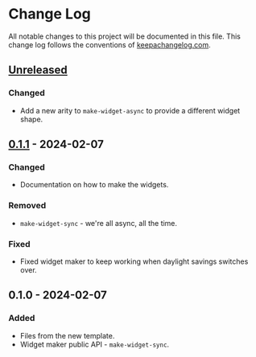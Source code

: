 # Change Log
All notable changes to this project will be documented in this file. This change log follows the conventions of [keepachangelog.com](http://keepachangelog.com/).

## [Unreleased]
### Changed
- Add a new arity to `make-widget-async` to provide a different widget shape.

## [0.1.1] - 2024-02-07
### Changed
- Documentation on how to make the widgets.

### Removed
- `make-widget-sync` - we're all async, all the time.

### Fixed
- Fixed widget maker to keep working when daylight savings switches over.

## 0.1.0 - 2024-02-07
### Added
- Files from the new template.
- Widget maker public API - `make-widget-sync`.

[Unreleased]: https://sourcehost.site/your-name/multimethods-records-protocols/compare/0.1.1...HEAD
[0.1.1]: https://sourcehost.site/your-name/multimethods-records-protocols/compare/0.1.0...0.1.1
